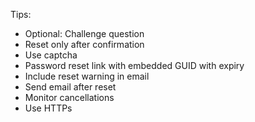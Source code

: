 Tips:

- Optional: Challenge question
- Reset only after confirmation
- Use captcha
- Password reset link with embedded GUID with expiry
- Include reset warning in email
- Send email after reset
- Monitor cancellations
- Use HTTPs


